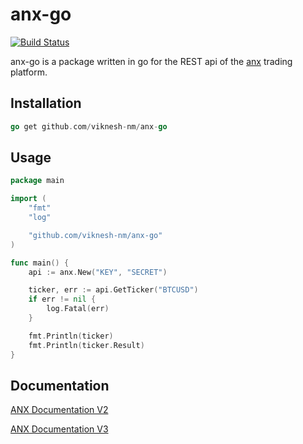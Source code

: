 anx-go
===========
[![Build Status](https://travis-ci.org/viknesh-nm/anx-go.svg?branch=master)](https://travis-ci.org/viknesh-nm/anx-go)

anx-go is a package written in go for the REST api of the [anx](https://anxpro.com/) trading platform.


## Installation

```go
go get github.com/viknesh-nm/anx-go
```

## Usage 
```go
package main

import (
	"fmt"
	"log"

	"github.com/viknesh-nm/anx-go"
)

func main() {
	api := anx.New("KEY", "SECRET")

	ticker, err := api.GetTicker("BTCUSD")
	if err != nil {
		log.Fatal(err)
	}

	fmt.Println(ticker)
	fmt.Println(ticker.Result)
}
```
## Documentation

[ANX Documentation V2](http://docs.anxv2.apiary.io/)

[ANX Documentation V3](http://docs.anxv3.apiary.io/)
